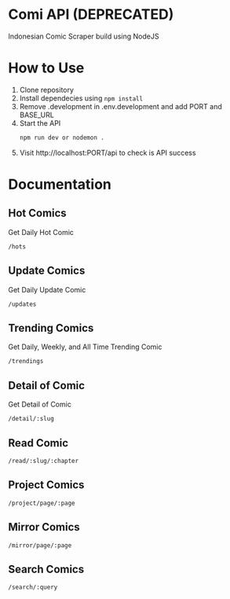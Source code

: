 # Comi API (DEPRECATED)

Indonesian Comic Scraper build using NodeJS

# How to Use

1. Clone repository
2. Install dependecies using `npm install`
3. Remove .development in .env.development and add PORT and BASE_URL
4. Start the API
   ```bash
   npm run dev or nodemon .
   ```
5. Visit http://localhost:PORT/api to check is API success

# Documentation

## Hot Comics

Get Daily Hot Comic

```
/hots
```

## Update Comics

Get Daily Update Comic

```
/updates
```

## Trending Comics

Get Daily, Weekly, and All Time Trending Comic

```
/trendings
```

## Detail of Comic

Get Detail of Comic

```
/detail/:slug
```

## Read Comic

```
/read/:slug/:chapter
```

## Project Comics

```
/project/page/:page
```

## Mirror Comics

```
/mirror/page/:page
```

## Search Comics

```
/search/:query
```

